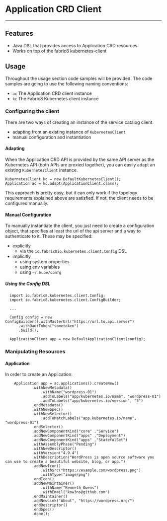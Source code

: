 # Application CRD Client
---

## Features

- Java DSL that provides access to Application CRD resources
- Works on top of the fabric8 kubernetes-client

## Usage

Throughout the usage section code samples will be provided. The code samples are going to use the following naming conventions:

- `ac` The Application CRD client instance
- `kc` The Fabric8 Kubernetes client instance


### Configuring the client

There are two ways of creating an instance of the service catalog client.
- adapting from an existing instance of `KubernetesClient`
- manual configuration and instantiation

#### Adapting

When the Application CRD API is provided by the same API server as the Kubernetes API (both APIs are proxied together), you can easily adapt an existing 
`KubernetesClient` instance.

    KubernetesClient kc = new DefaultKubernetesClient();
    Application ac = kc.adapt(ApplicationClient.class);
    
This approach is pretty easy, but it can only work if the topology requirements explained above are satisfied. If not, the client needs to be configured manually.

#### Manual Configuration

To manually instantiate the client, you just need to create a configuration object, that specifies at least the url of the api server and a way to authenticate to it.
These may be specified:


- explicitly
    - via the `io.fabric8io.kubernetes.client.Config` DSL
- implicitly
    - using system properties
    - using env variables
    - using `~/.kube/confg`
    

##### Using the Config DSL

      import io.fabric8.kubernetes.client.Config;
      import io.fabric8.kubernetes.client.ConfigBuilder;
      
      ...
      
      Config config = new ConfigBuilder().withMasterUrl("https://url.to.api.server")
          .withOautToken("sometoken")
          .build();
          
      ApplicationClient app = new DefaultApplicationClient(config);
      

### Manipulating Resources

#### Application

In order to create an Application:

        Application app = ac.applications().createNew()
                .withNewMetadata()
                    .withName("wordpress-01")
                    .addToLabels("app/kubernetes.io/name", "wordpress-01")
                    .addToLabels("app/kubernetes.io/version", "3")
                .endMetadata()
                .withNewSpec()
                .withNewSelector()
                    .addToMatchLabels("app.kubernetes.io/name", "wordpress-01")
                .endSelector()
                .addNewComponentKind("core" ,"Service")
                .addNewComponentKind("apps" ,"Deployment")
                .addNewComponentKind("apps" ,"StatefulSet")
                .withAssemblyPhase("Pending")
                .withNewDescriptor()
                .withVersion("4.9.4")
                .withDescription("WordPress is open source software you can use to create a beautiful website, blog, or app.")
                .addNewIcon()
                    .withSrc("https://example.com/wordpress.png")
                    .withType("image/png")
                .endIcon()
                .addNewMaintainer()
                    .withName("Kenneth Owens")
                    .withEmail("kow3ns@github.com")
                .endMaintainer()
                .addNewLink("About", "https://wordpress.org/")
                .endDescriptor()
                .endSpec()
                .done();
                
